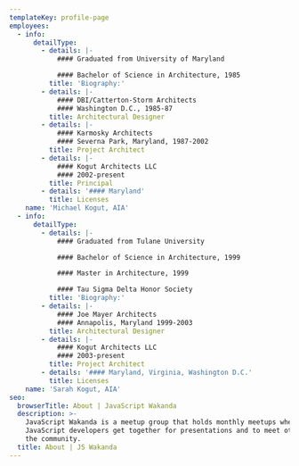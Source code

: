 ```yaml
---
templateKey: profile-page
employees:
  - info:
      detailType:
        - details: |-
            #### Graduated from University of Maryland

            #### Bachelor of Science in Architecture, 1985
          title: 'Biography:'
        - details: |-
            #### DBI/Catterton-Storm Architects
            #### Washington D.C., 1985-87
          title: Architectural Designer
        - details: |-
            #### Karmosky Architects
            #### Severna Park, Maryland, 1987-2002
          title: Project Architect
        - details: |-
            #### Kogut Architects LLC
            #### 2002-present
          title: Principal
        - details: '#### Maryland'
          title: Licenses
    name: 'Michael Kogut, AIA'
  - info:
      detailType:
        - details: |-
            #### Graduated from Tulane University

            #### Bachelor of Science in Architecture, 1999

            #### Master in Architecture, 1999

            #### Tau Sigma Delta Honor Society
          title: 'Biography:'
        - details: |-
            #### Joe Mayer Architects
            #### Annapolis, Maryland 1999-2003
          title: Architectural Designer
        - details: |-
            #### Kogut Architects LLC
            #### 2003-present
          title: Project Architect
        - details: '#### Maryland, Virginia, Washington D.C.'
          title: Licenses
    name: 'Sarah Kogut, AIA'
seo:
  browserTitle: About | JavaScript Wakanda
  description: >-
    JavaScript Wakanda is a meetup group that holds monthly meetups where
    JavaScript developers get together for presentations and to meet others in
    the community.
  title: About | JS Wakanda
---
```


